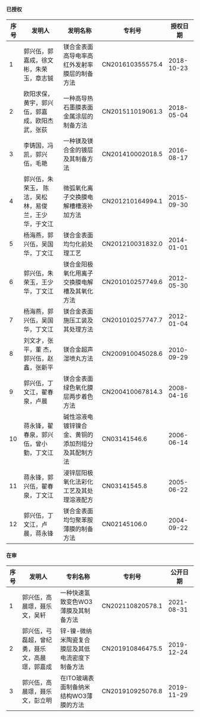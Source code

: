 #### 已授权

| 序号 | 发明人                         | 发明名称                      | 专利号              | 授权日期       |
| -- | --------------------------- | ------------------------- | ---------------- | ---------- |
| 1  | 郭兴伍，郭嘉成，徐文彬，朱荣玉，章志铖         | 镁合金表面高导电率高红外发射率膜层的制备方法    | CN201610355575.4 | 2018-10-23 |
| 2  | 欧阳求保，黄宇，郭兴伍，郭嘉成，欧阳杰武，张荻     | 一种高导热石墨膜表面金属涂层的制备方法       | CN201511019061.3 | 2018-05-04 |
| 3  | 李铸国，冯凯，郭兴伍，毛艳               | 一种镁及镁合金的镀层及其制备方法          | CN201410002018.5 | 2016-08-17 |
| 4  | 郭兴伍，朱荣玉， 陈洁，吴松林，易俊兰，王少华，于文江 | 微弧氧化离子交换膜电解槽槽液补加方法        | CN201210164994.1 | 2015-09-30 |
| 5  | 杨海燕，郭兴伍，吴国华，丁文江             | 镁合金表面均匀化前处理工艺             | CN201210031832.0 | 2014-01-01 |
| 6  | 郭兴伍，朱荣玉，王少华，丁文江             | 镁合金阳极氧化用离子交换膜电解槽及其氧化方法    | CN201010257749.6 | 2012-05-30 |
| 7  | 杨海燕，郭兴伍，吴国华，丁文江             | 镁合金表面施压工装及其处理方法           | CN201010257747.7 | 2012-01-04 |
| 8  | 刘文才，张平，董 杰，郭兴伍，赵 鑫，张新平      | 镁合金超声湿喷丸方法                | CN200910045028.6 | 2010-09-29 |
| 9  | 郭兴伍，丁文江，翟春泉，卢晨              | 镁合金表面绿色氧化膜层两步着色方法         | CN200410067814.3 | 2008-04-16 |
| 10 | 蒋永锋，翟春泉，郭兴伍，曾小勤，丁文江         | 碱性溶液电镀锌镍合金、黄铜的添加剂组分及其配制方法 | CN03141546.6     | 2006-06-14 |
| 11 | 蒋永锋，郭兴伍，翟春泉，丁文江             | 浸锌层阳极氧化法彩化工艺及其处理溶液配方      | CN03141545.8     | 2005-06-22 |
| 12 | 郭兴伍，丁文江，卢晨，蒋永锋              | 镁合金表面均匀聚苯胺薄膜的制备方法         | CN02145106.0     | 2004-09-22 |

#### 在审

| 序号 | 发明人                     | 专利名称                        | 专利号              | 公开日期       |
| -- | ----------------------- | --------------------------- | ---------------- | ---------- |
| 1  | 郭兴伍，高晨璟，聂乐文，吴轩          | 一种快速氢致变色WO3薄膜及其制备方法         | CN202110820578.1 | 2021-08-31 |
| 2  | 郭兴伍，弓磊超，曾纪勇，聂乐文，高晨璟，郭嘉成 | 锌\-镍\-微纳米陶瓷复合膜层及其低电流密度下制备方法 | CN201910846475.5 | 2019-12-24 |
| 3  | 郭兴伍，高晨璟，聂乐文，彭立明         | 在ITO玻璃表面制备纳米结构WO3薄膜的方法      | CN201910925076.8 | 2019-11-29 |